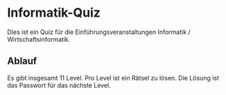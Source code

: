 # Informatik-Quiz

Dies ist ein Quiz für die Einführungsveranstaltungen Informatik / Wirtschaftsinformatik.

## Ablauf
Es gibt insgesamt 11 Level. Pro Level ist ein Rätsel zu lösen. Die Lösung ist das Passwort für das nächste Level.